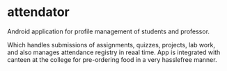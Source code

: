 # attendator
Android application for profile management of students and professor.


Which handles submissions of assignments, quizzes, projects, lab work, and also manages attendance registry in reaal time. App is integrated with canteen at the college for pre-ordering food in a very hasslefree manner. 
